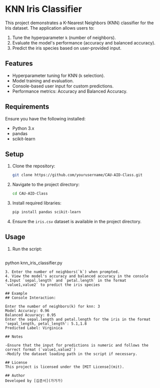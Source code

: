 
# KNN Iris Classifier

This project demonstrates a K-Nearest Neighbors (KNN) classifier for the Iris dataset. The application allows users to:
1. Tune the hyperparameter `k` (number of neighbors).
2. Evaluate the model's performance (accuracy and balanced accuracy).
3. Predict the iris species based on user-provided input.

## Features
- Hyperparameter tuning for KNN (`k` selection).
- Model training and evaluation.
- Console-based user input for custom predictions.
- Performance metrics: Accuracy and Balanced Accuracy.

## Requirements
Ensure you have the following installed:
- Python 3.x
- pandas
- scikit-learn

## Setup
1. Clone the repository:
   ```bash
   git clone https://github.com/yourusername/CAU-AID-Class.git
   ```
2. Navigate to the project directory:
   ```bash
   cd CAU-AID-Class
   ```
3. Install required libraries:
   ```bash
   pip install pandas scikit-learn
   ```
4. Ensure the `iris.csv` dataset is available in the project directory.

## Usage 
1. Run the script:
   ```bash
python knn_iris_classifier.py
   ```
3. Enter the number of neighbors(`k`) when prompted.
4. View the model's accuracy and balanced accuracy in the console
4.Input `sepal.length` and `petal.length` in the format `value1,value2` to predict the iris species

## Example
## Console Interaction:

 Enter the number of neighbors(k) for knn: 3
 Model Accuracy: 0.96
 Balanced Acuuracy: 0.95
 Enter the sepal.length and petal.length for the iris in the format 'sepal_length, petal_length': 5.1,1.8
 Predicted Label: Virginica

## Notes

-Ensure that the input for predictions is numeric and follows the correct format (`value1,value2`)
-Modify the dataset loading path in the script if necessary.

## License
This project is licensed under the [MIT License](mit).

## Author
Developed by [김준서](가가가)
